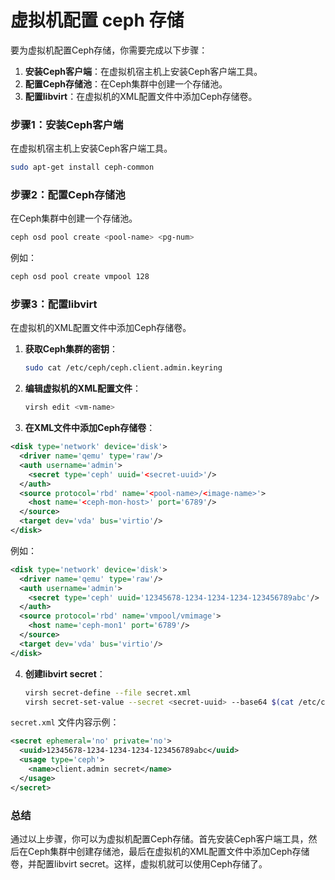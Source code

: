# 虚拟机配置 ceph 存储

要为虚拟机配置Ceph存储，你需要完成以下步骤：

1. **安装Ceph客户端**：在虚拟机宿主机上安装Ceph客户端工具。
2. **配置Ceph存储池**：在Ceph集群中创建一个存储池。
3. **配置libvirt**：在虚拟机的XML配置文件中添加Ceph存储卷。

### 步骤1：安装Ceph客户端
在虚拟机宿主机上安装Ceph客户端工具。

```sh
sudo apt-get install ceph-common
```

### 步骤2：配置Ceph存储池
在Ceph集群中创建一个存储池。

```sh
ceph osd pool create <pool-name> <pg-num>
```

例如：

```sh
ceph osd pool create vmpool 128
```

### 步骤3：配置libvirt
在虚拟机的XML配置文件中添加Ceph存储卷。

1. **获取Ceph集群的密钥**：
   ```sh
   sudo cat /etc/ceph/ceph.client.admin.keyring
   ```

2. **编辑虚拟机的XML配置文件**：
   ```sh
   virsh edit <vm-name>
   ```

3. **在XML文件中添加Ceph存储卷**：

```xml
<disk type='network' device='disk'>
  <driver name='qemu' type='raw'/>
  <auth username='admin'>
    <secret type='ceph' uuid='<secret-uuid>'/>
  </auth>
  <source protocol='rbd' name='<pool-name>/<image-name>'>
    <host name='<ceph-mon-host>' port='6789'/>
  </source>
  <target dev='vda' bus='virtio'/>
</disk>
```

例如：

```xml
<disk type='network' device='disk'>
  <driver name='qemu' type='raw'/>
  <auth username='admin'>
    <secret type='ceph' uuid='12345678-1234-1234-1234-123456789abc'/>
  </auth>
  <source protocol='rbd' name='vmpool/vmimage'>
    <host name='ceph-mon1' port='6789'/>
  </source>
  <target dev='vda' bus='virtio'/>
</disk>
```

4. **创建libvirt secret**：
   ```sh
   virsh secret-define --file secret.xml
   virsh secret-set-value --secret <secret-uuid> --base64 $(cat /etc/ceph/ceph.client.admin.keyring | grep key | awk '{print $3}')
   ```

`secret.xml` 文件内容示例：

```xml
<secret ephemeral='no' private='no'>
  <uuid>12345678-1234-1234-1234-123456789abc</uuid>
  <usage type='ceph'>
    <name>client.admin secret</name>
  </usage>
</secret>
```

### 总结
通过以上步骤，你可以为虚拟机配置Ceph存储。首先安装Ceph客户端工具，然后在Ceph集群中创建存储池，最后在虚拟机的XML配置文件中添加Ceph存储卷，并配置libvirt secret。这样，虚拟机就可以使用Ceph存储了。
